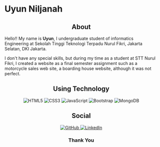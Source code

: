 # Uyun Niljanah

<h2 align="center">About</h2>

<p align="left">
  Hello!! My name is <b>Uyun</b>, I undergraduate student of informatics Engineering at Sekolah Tinggi Teknologi Terpadu Nurul Fikri, Jakarta Selatan, DKI Jakarta.
</p>
<p align="left">
  I don't have any special skills, but during my time as a student at STT Nurul Fikri, I created a website as a final semester assignment such as a motorcycle sales web site, a boarding house website, although it was not perfect.
</p>

<h2 align="center">Using Technology</h2>
<p align="center">
  <img src="https://img.shields.io/badge/html5-%23E34F26.svg?style=for-the-badge&logo=html5&logoColor=white" alt="HTML5">
  <img src="https://img.shields.io/badge/css3-%231572B6.svg?style=for-the-badge&logo=css3&logoColor=white" alt="CSS3">
  <img src="https://img.shields.io/badge/javascript-%23323330.svg?style=for-the-badge&logo=javascript&logoColor=%23F7DF1E" alt="JavaScript">
  <img src="https://img.shields.io/badge/bootstrap-%238511FA.svg?style=for-the-badge&logo=bootstrap&logoColor=white" alt="Bootstrap">
  <img src="https://img.shields.io/badge/MongoDB-%234ea94b.svg?style=for-the-badge&logo=mongodb&logoColor=white" alt="MongoDB">
</p>

<h2 align="center">Social</h2>
<p align="center">
    <a href="https://www.github.com/uyun0133" target="_blank" rel="noreferrer">
    <img src="https://img.shields.io/badge/github-%23121011.svg?style=for-the-badge&logo=github&logoColor=white" alt="GitHub">
    </a>
    <a href="https://www.linkedin.com/in/uyun-niljanah-659829258" target="_blank" rel="noreferrer">
    <img src="https://img.shields.io/badge/linkedin-%230077B5.svg?style=for-the-badge&logo=linkedin&logoColor=white" alt="LinkedIn">
    </a>

<h3 align="center">Thank You</h3>